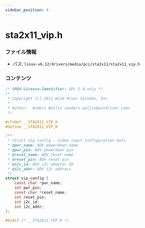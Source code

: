 ```yaml
---
sidebar_position: 4
---
```

# sta2x11_vip.h

### ファイル情報

- パス: `linux-v6.12/drivers/media/pci/sta2x11/sta2x11_vip.h`

### コンテンツ

```h
/* SPDX-License-Identifier: GPL-2.0-only */
/*
 * Copyright (c) 2011 Wind River Systems, Inc.
 *
 * Author:  Anders Wallin <anders.wallin@windriver.com>
 */

#ifndef __STA2X11_VIP_H
#define __STA2X11_VIP_H

/**
 * struct vip_config - video input configuration data
 * @pwr_name: ADV powerdown name
 * @pwr_pin: ADV powerdown pin
 * @reset_name: ADV reset name
 * @reset_pin: ADV reset pin
 * @i2c_id: ADV i2c adapter ID
 * @i2c_addr: ADV i2c address
 */
struct vip_config {
	const char *pwr_name;
	int pwr_pin;
	const char *reset_name;
	int reset_pin;
	int i2c_id;
	int i2c_addr;
};

#endif /* __STA2X11_VIP_H */

```
